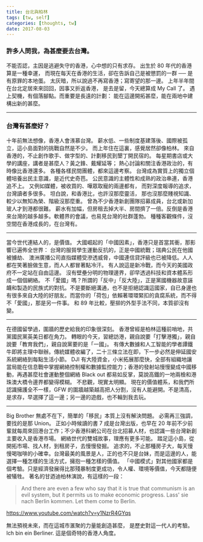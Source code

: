 ```yaml
---
title: 台北與柏林
tags: [tw, self]
categories: [thoughts, tw]
date: 2017-08-03
---
```


### 許多人問我，為甚麼要去台灣。

不能否認，主因是逃避失守的香港，心中想的只有求存。
出生於 80 年代的香港算是一種幸運，
而現在每天在香港的生活，卻在告訴自己是被懲罰的一群
── 是有原罪的本地蛋。
太灰暗，所以說過不再寫香港；寫寄望的那一邊。
上年半年間在台北定居來來回回，因事又折返香港，
是去是留，今天總算成 My Call 了。
遇上契機，有個落腳點。而重要是長遠的計劃：
能在這邊開拓甚麼，能在兩地中建構出新的甚麼。

---

### 台灣有甚麼好？

十年前無法想像，香港人會㵪慕台灣。
薪水低、一些制度基建落後、國際被孤立，這小島面對的挑戰自然是不少。
而上年住在這裏，感覺居然卻像柏林。
來自香港的，不止創作歌手、做字型的、計劃移民到墾丁開民宿的。
每星期書店或大學的講座，講者是甚麼人？黃之鋒、戴耀延等；
熱心討論和關注香港政治的，有時像比香港還多。
各種各樣民間團體，都來這邊考察。
台灣成為實質上的獨立個體培養出民主意識，是近代史奇芭。
公民意識的主體性和成熟的政治串連，香港追不上。
又例如媒體，被收買的、嘩眾取寵的兩邊都有，
而對深度報導的追求，台灣讀者多很多。
坦白說，和香港比，也許沒那麼靈活，
那也沒那麼賤視知識、較少以無知為榮、階級沒那麼重。
曾為不少香港新創團隊招募成員，台北或新加玻人才到港都很難。
薪水有加幅，但房租去掉大半、房間擠了一倍。反倒是香港來台灣的越多越多。軟體界的會議，也易見台灣的社群蓬勃。
種種客觀條件，沒空間在香港成長的，在台灣有。

---

當今世代連結人的，是價值。
大國崛起的「中國因素」，香港只是首當其衝，那影響已遍佈全世界：
台灣的服貿學生運動反抗的，正是中國統戰；瑞典公民在他國被擄劫、
澳洲廣播公司直指媒體受滲透威脅，中國連信貸評級也已被降低。人人都在笑著臉做生意，而人人都冒著點冷汗。
有人說這是新冷戰，而今天的美國政府不一定站在自由這邊。
沒有壁壘分明的物理邊界，卻早透過科技和資本體系形成一個個網絡。
不「愛國」嗎？所謂的「反中」「反大陸」，正是黨國機器故意誣衊和製造的民族式的對抗。不是要斷絕溝通，也不是拒絕認識這國家，自已身邊也有很多來自大陸的好朋友。而當你的「荷包」依賴著環環緊扣的貪腐系統，而不得不「愛國」，那是另一件事。
和 89 年比較，壓㧕的外型手法不同，本質卻沒有變。

---

在德國留學過，圍牆的歷史給我的印象很深刻。
香港曾經是柏林這種前哨地，共黨國民黨英美日都在角力。
轉眼的今天，習總訪港，親自說要「打擊港獨」，親自說要「教育我們」，親自說黨要的是「一國」。
有傳大數據和人工智能的學者譚鐵牛即將主理中聯辦。傳統媒體收編了，二十三條立法在即，下一步必然是伸延國安系統網絡到每點生活小節。
DJI 有大陸資金，小米拓展那麼快，全部有組織地讓當局能在信息戰中掌握網絡控制權和數據監控能力；香港的發射站慢慢變成中國移動，再遇甚麼社會運動整個網絡 Black out 都易如反掌，莫說高鐵的一地兩檢和港珠澳大橋令邊界都變得模糊。
不悲觀，現實太明顯。
現在的價值體系，和我們所認識擁護全不一樣，GFW 的圍牆越築越高把人分割，沒有人能避開。不是清高，是求存，早選擇了這一邊；另一邊的遊戲，也不輪到我去玩。

---

Big Brother 無處不在下，簡單的「移民」本質上沒有解決問題。
必需再三強調，要找的是那 Union。
正如小時候讀的書 7 成是台灣出版，也早在 20 年前不少前輩就每周來回港台工作；不少香港科網公司在台北招募人材，也認識一些台灣新創主要收入是香港市場。
網絡世代的雙城故事，理應有更多可能。
踏足這小島，從開拓市場、找人材，到租房子，去慢慢發掘。
追求的，不止那種房子大，每天慢慢喝咖啡的小確幸。台灣最美的風景是人，正的也不只是台妹，而是這邊的人，能選擇一種怎樣的生活方式，擁抱一種怎樣的價值。
「中國模式」對其他國家都是個考驗。只是經濟發展得比那殘暴制度更成功，令人權、環境等價值，今天都隨便被犠牲。
著名的甘迺迪柏林演說，有這樣的一段：

> And there are even a few who say that it is true that communism is an evil system, but it permits us to make economic progress. Lass\' sie nach Berlin kommen. Let them come to Berlin.

https://www.youtube.com/watch?v=y1NzrR4GYqs

無法預視未來，而在這城市滙聚的力量能創造甚麼，
是歷史對這一代人的考驗。
Ich bin ein Berliner.
這是個奇特的香港人角度。
